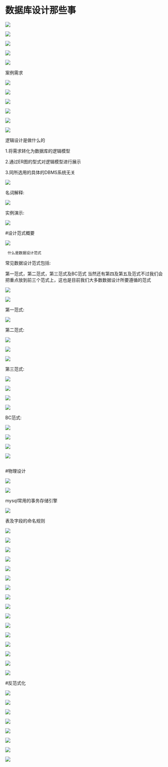 # 数据库设计那些事

![](http://i.imgur.com/QSqBo7D.png)


![](http://i.imgur.com/zPGZgSo.png)


![](http://i.imgur.com/gGxgW6O.png)


![](http://i.imgur.com/8IPIIxA.png)

![](http://i.imgur.com/q77NIOU.png)

案例需求

![](http://i.imgur.com/3yXMKTJ.png)


![](http://i.imgur.com/DIV96m1.png)


![](http://i.imgur.com/DpOQiPi.png)


![](http://i.imgur.com/CKUA6YV.png)


![](http://i.imgur.com/Pxqk6PH.png)

![](http://i.imgur.com/ZmU9nwS.png)

逻辑设计是做什么的

1.将需求转化为数据库的逻辑模型

2.通过ER图的型式对逻辑模型进行展示

3.同所选用的具体的DBMS系统无关

![](http://i.imgur.com/JzCK6oc.png)

名词解释:

![](http://i.imgur.com/GYECfYg.png)

实例演示:

![](http://i.imgur.com/AAeRd5C.png)


#设计范式概要

![](http://i.imgur.com/6yoAJfP.png)
     
     什么是数据设计范式

常见数据设计范式包括:

第一范式，第二范式，第三范式及BC范式 当然还有第四及第五及范式不过我们会把重点放到前三个范式上，这也是目前我们大多数数据设计所要遵循的范式

![](http://i.imgur.com/g3mV7Az.png)

![](http://i.imgur.com/ej0X43J.png)

第一范式:

![](http://i.imgur.com/o3kw5J3.png)

第二范式:

![](http://i.imgur.com/49lOrKR.png)

![](http://i.imgur.com/y55L5RD.png)

![](http://i.imgur.com/RqcoTWc.png)

第三范式:

![](http://i.imgur.com/YKj5jvn.png)

![](http://i.imgur.com/8xXGWH3.png)

![](http://i.imgur.com/sUOmPaC.png)

![](http://i.imgur.com/YVzYC8f.png)


BC范式:

![](http://i.imgur.com/hLVv5LK.png)

![](http://i.imgur.com/DE6eauS.png)

![](http://i.imgur.com/0oNA1pP.png)

![](http://i.imgur.com/nYdSsNO.png)


##

#物理设计

![](http://i.imgur.com/QGzOzFL.png)

![](http://i.imgur.com/TwTQLEA.png)

mysql常用的事务存储引擎

![](http://i.imgur.com/jmWG3M3.png)

表及字段的命名规则

![](http://i.imgur.com/hjEHWUr.png)

![](http://i.imgur.com/CtNuOnZ.png)

![](http://i.imgur.com/2zjZfqb.png)

![](http://i.imgur.com/ePel1Pt.png)


![](http://i.imgur.com/52FC0QE.png)

![](http://i.imgur.com/fkqY9CR.png)


![](http://i.imgur.com/oeu50nQ.png)

![](http://i.imgur.com/AjgSpNt.png)

![](http://i.imgur.com/QhOAnSH.png)

![](http://i.imgur.com/yC551bc.png)

![](http://i.imgur.com/Ye5DWcx.png)

![](http://i.imgur.com/zaILpkT.png)

![](http://i.imgur.com/PjlBkts.png)

![](http://i.imgur.com/QE1dFhu.png)

![](http://i.imgur.com/a4VHmF6.png)

![](http://i.imgur.com/lMb4Nl8.png)

#反范式化

![](http://i.imgur.com/Gat72Vr.png)

![](http://i.imgur.com/BUkCbV0.png)

![](http://i.imgur.com/vrPjgf7.png)

![](http://i.imgur.com/jccAulE.png)

![](http://i.imgur.com/8QH5d5q.png)

![](http://i.imgur.com/WDInsR5.png)

![](http://i.imgur.com/lkrDaEF.png)

![](http://i.imgur.com/nPPf04F.png)







